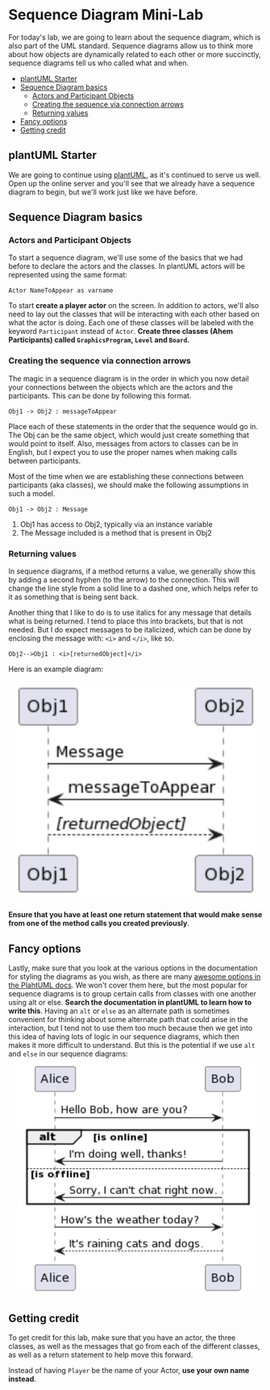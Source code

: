 # Sequence Diagram Mini-Lab

For today's lab, we are going to learn about the sequence diagram,
which is also part of the UML standard.
Sequence diagrams allow us to think more about how objects are dynamically related to each other
or more succinctly,
sequence diagrams tell us who called what and when.

- [plantUML Starter](#plantuml-starter)
- [Sequence Diagram basics](#sequence-diagram-basics)
    - [Actors and Participant Objects](#actors-and-participant-objects)
    - [Creating the sequence via connection arrows](#creating-the-sequence-via-connection-arrows)
    - [Returning values](#returning-values)
- [Fancy options](#fancy-options)
- [Getting credit](#getting-credit)

## plantUML Starter

We are going to continue using [plantUML](https://plantuml.com),
as it's continued to serve us well.
Open up the online server and you'll see that we already have a sequence diagram to begin,
but we'll work just like we have before.

## Sequence Diagram basics

### Actors and Participant Objects

To start a sequence diagram,
we'll use some of the basics that we had before to declare the actors and the classes.
In plantUML actors will be represented using the same format:

```plantuml
Actor NameToAppear as varname
```

To start **create a player actor** on the screen.
In addition to actors,
we'll also need to lay out the classes
that will be interacting with each other based on what the actor is doing.
Each one of these classes will be labeled
with the keyword ```Participant``` instead of ```Actor```.
**Create three classes (Ahem Participants) called ```GraphicsProgram```,
```Level``` and ```Board```.**

### Creating the sequence via connection arrows

The magic in a sequence diagram is in the order
in which you now detail your connections
between the objects which are the actors and the participants.
This can be done by following this format.

```plantuml
Obj1 -> Obj2 : messageToAppear
```

Place each of these statements in the order that the sequence would go in.
The Obj can be the same object,
which would just create something that would point to itself.
Also,
messages from actors to classes can be in English,
but I expect you to use the proper names when making calls between participants.

Most of the time when we are establishing these connections between participants (aka classes),
we should make the following assumptions in such a model.

```plantuml
Obj1 -> Obj2 : Message
```

1. Obj1 has access to Obj2,
typically via an instance variable
1. The Message included is a method that is present in Obj2

### Returning values

In sequence diagrams,
if a method returns a value,
we generally show this by adding a second hyphen (to the arrow) to the connection.
This will change the line style from a solid line to a dashed one,
which helps refer to it as something that is being sent back.

Another thing that I like to do
is to use italics for any message
that details what is being returned.
I tend to place this into brackets,
but that is not needed.
But I do expect messages to be italicized,
which can be done by enclosing the message with:
```<i>``` and ```</i>```,
like so.

```plantuml
Obj2-->Obj1 : <i>[returnedObject]</i>
```

Here is an example diagram:

![basic sequence diagram](lab67media/basic_plantuml_diagram.png)

**Ensure that you have at least one return statement
that would make sense from one of the method calls you created previously**.

## Fancy options

Lastly,
make sure that you look at the various options in the documentation
for styling the diagrams as you wish,
as there are many
[awesome options in the PlahtUML docs](https://plantuml.com/sequence-diagram).
We won't cover them here,
but the most popular for sequence diagrams
is to group certain calls from classes with one another using alt or else.
**Search the documentation in plantUML to learn how to write this**.
Having an ```alt``` or ```else``` as an alternate path
is sometimes convenient for thinking about some alternate path
that could arise in the interaction,
but I tend not to use them too much
because then we get into this idea of having lots of logic in our sequence diagrams,
which then makes it more difficult to understand.
But this is the potential if we use ```alt``` and ```else``` in our sequence diagrams:
![advanced_plantuml_diagram](lab67media/advanced_plantuml_diagram.png)

## Getting credit

To get credit for this lab,
make sure that you have an actor,
the three classes,
as well as the messages that go from each of the different classes,
as well as a return statement to help move this forward.

Instead of having ```Player``` be the name of your Actor,
**use your own name instead**.
